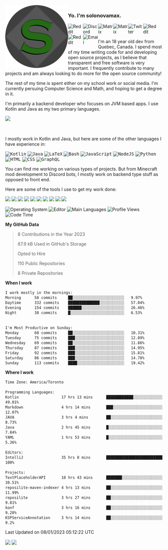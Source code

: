 <img align="left" alt="Avatar" width="200px" src="https://raw.githubusercontent.com/solonovamax/solonovamax/main/solonovamax-circle.png" />

### Yo. I'm solonovamax.

<a href="https://gitlab.com/solonovamax">
    <img align="left" alt="Reddit" width="48px" src="https://img.icons8.com/color/2x/gitlab.png">
</a>

<a href="https://discord.solonovamax.gay">
    <img align="left" alt="Discord" width="48px" src="https://img.icons8.com/color/2x/discord-logo.png">
</a>

<a href="https://matrix.to/#/@solonovamax:matrix.org?#gh-light-mode-only">
    <img align="left" alt="Matrix" width="48px" src="https://img.icons8.com/000000/material/2x/matrix-logo.png">
</a>
<a href="https://matrix.to/#/@solonovamax:matrix.org?#gh-dark-mode-only">
    <img align="left" alt="Matrix" width="48px" src="https://img.icons8.com/FFFFFF/material/2x/matrix-logo.png">
</a>

<a href="https://twitter.com/solonovamax">
    <img align="left" alt="Twitter" width="48px" src="https://img.icons8.com/color/2x/twitter.png">
</a>

<!-- <a href="https://twitch.tv/solonovamax">
    <img align="left" alt="Twitch" width="48px" src="https://img.icons8.com/color/2x/twitch.png">
</a> -->

<a href="https://reddit.com/u/solonovamax">
    <img align="left" alt="Reddit" width="48px" src="https://img.icons8.com/color/2x/reddit.png">
</a>

<a href="https://www.youtube.com/channel/UCTxCeyGu41WfEBT8mXpjHMA">
    <img align="left" alt="Reddit" width="48px" src="https://img.icons8.com/color/2x/youtube.png">
</a>

<a href="mailto:solonovamax@12oclockpoint.com">
    <img align="left" alt="Email" width="48px" src="https://img.icons8.com/fluency/2x/mail.png">
</a>

<!-- <a href="https://open.spotify.com/user/solonovamax">
    <img align="left" alt="Spotify" width="48px" src="https://img.icons8.com/color/2x/spotify.png">
</a> -->

<br/>
<br/>

I'm an 18 year old dev from Quebec, Canada.
I spend most of my time writing code for and developing open source projects, as I believe that transparent and free software is very important.
I frequently contribute to many projects and am always looking to do more for the open source community!

The rest of my time is spent either on my school work or social media. I'm currently persuing Computer Science and Math, and hoping to get a degree in it.

I'm primarily a backend developer who focuses on JVM based apps. I use Kotlin and Java as my two primary languages.


<a href="https://github.com/ryo-ma/github-profile-trophy"><img src="https://github-profile-trophy.vercel.app/?username=solonovamax&margin-w=15&row=1"/></a> 

<br/>

I mostly work in Kotlin and Java, but here are some of the other languages I have experience in:

<kbd><img height="32" alt="Kotlin" src="https://img.icons8.com/color/1x/kotlin.png"></kbd>
<kbd><img height="32" alt="Java" src="https://img.icons8.com/color/1x/java-coffee-cup-logo.png"></kbd>
<kbd><img height="32" alt="LaTeX" src="https://img.icons8.com/color/1x/latex.png"></kbd>
<kbd><img height="32" alt="Bash" src="https://img.icons8.com/color/1x/console.png"></kbd>
<kbd><img height="32" alt="JavaScript" src="https://img.icons8.com/color/1x/javascript.png"></kbd>
<kbd><img height="32" alt="NodeJS" src="https://img.icons8.com/color/1x/nodejs.png"></kbd>
<kbd><img height="32" alt="Python" src="https://img.icons8.com/color/1x/python.png"></kbd>
<kbd><img height="32" alt="HTML" src="https://img.icons8.com/color/1x/html-5.png"></kbd>
<kbd><img height="32" alt="CSS" src="https://img.icons8.com/color/1x/css3.png"></kbd>
<kbd><img height="32" alt="GraphQL" src="https://img.icons8.com/color/1x/graphql.png"></kbd>

You can find me working on various types of projects.
But from Minecraft mod development to Discord bots, I mostly work on backend type stuff as opposed to front end.

Here are some of the tools I use to get my work done:

<kbd><img height="32" src="https://img.icons8.com/color/2x/intellij-idea.png"></kbd>
<kbd><img height="32" src="https://img.icons8.com/color/2x/linux.png"></kbd>
<kbd><img height="32" src="https://img.icons8.com/fluent/2x/console.png"></kbd>
<kbd><img height="32" src="https://img.icons8.com/color/2x/open-source.png"></kbd>
<kbd><img height="32" src="https://img.icons8.com/color/2x/git.png"></kbd>
<kbd><img height="32" src="https://img.icons8.com/color/2x/docker.png"></kbd>
<kbd><img height="32" src="https://img.icons8.com/color/2x/mongodb.png"></kbd>
<kbd><img height="32" src="https://img.icons8.com/color/2x/nginx.png"></kbd>
<a href="?#gh-light-mode-only"><kbd><img height="32" src="https://img.icons8.com/metro/2x/mysql.png"></kbd></a>
<a href="?#gh-dark-mode-only"><kbd><img height="32" src="https://img.icons8.com/FFFFFF/metro/2x/mysql.png"></kbd></a>

![Operating System](https://img.shields.io/badge/OS-Arch%20Linux-informational?style=for-the-badge&logo=Arch%20Linux&logoColor=white&color=007ec6)
![Editor](https://img.shields.io/badge/Editor-IntelliJ%20Idea-informational?style=for-the-badge&logo=IntelliJ%20Idea&logoColor=white&color=007ec6)
![Main Languages](https://img.shields.io/badge/Main%20Languages-Java%20%26%20Kotlin-informational?style=for-the-badge&logo=Java&logoColor=white&color=007ec6)
![Profile Views](https://komarev.com/ghpvc/?username=solonovamax&color=blue&style=for-the-badge)
![Code Time](https://img.shields.io/endpoint?url=https://wakapi.dev/api/compat/shields/v1/solonovamax/interval:all_time&label=Code%20Time&style=for-the-badge&color=blue)

<!--START_SECTION:waka-->
**My GitHub Data**

> 8 Contributions in the Year 2023
> 
> 87.9 kB Used in GitHub's Storage
> 
> Opted to Hire
> 
> 110 Public Repositories
> 
> 8 Private Repositories
> 
**When I work** 

```text
I work mostly in the mornings: 
Morning      58 commits     ██░░░░░░░░░░░░░░░░░░░░░░░   9.97% 
Daytime      332 commits    ██████████████░░░░░░░░░░░   57.04% 
Evening      154 commits    ██████░░░░░░░░░░░░░░░░░░░   26.46% 
Night        38 commits     █░░░░░░░░░░░░░░░░░░░░░░░░   6.53%


I'm Most Productive on Sunday: 
Monday       60 commits     ██░░░░░░░░░░░░░░░░░░░░░░░   10.31% 
Tuesday      75 commits     ███░░░░░░░░░░░░░░░░░░░░░░   12.89% 
Wednesday    69 commits     ██░░░░░░░░░░░░░░░░░░░░░░░   11.86% 
Thursday     87 commits     ███░░░░░░░░░░░░░░░░░░░░░░   14.95% 
Friday       92 commits     ███░░░░░░░░░░░░░░░░░░░░░░   15.81% 
Saturday     86 commits     ███░░░░░░░░░░░░░░░░░░░░░░   14.78% 
Sunday       113 commits    ████░░░░░░░░░░░░░░░░░░░░░   19.42%

```


**Where I work** 

```text
Time Zone: America/Toronto

Programming Languages: 
Kotlin                   17 hrs 13 mins      ████████████░░░░░░░░░░░░░   49.01% 
Markdown                 4 hrs 14 mins       ███░░░░░░░░░░░░░░░░░░░░░░   12.07% 
JAVA                     3 hrs 4 mins        ██░░░░░░░░░░░░░░░░░░░░░░░   8.73% 
Java                     2 hrs 45 mins       █░░░░░░░░░░░░░░░░░░░░░░░░   7.84% 
YAML                     1 hrs 53 mins       █░░░░░░░░░░░░░░░░░░░░░░░░   5.36%

Editors: 
IntelliJ                 35 hrs 8 mins       █████████████████████████   100%

Projects: 
TextPlaceholderAPI       10 hrs 43 mins      ███████░░░░░░░░░░░░░░░░░░   30.51% 
reposilite-maven-indexer 4 hrs 13 mins       ██░░░░░░░░░░░░░░░░░░░░░░░   11.99% 
reposilite               3 hrs 27 mins       ██░░░░░░░░░░░░░░░░░░░░░░░   9.81% 
konf                     3 hrs 16 mins       ██░░░░░░░░░░░░░░░░░░░░░░░   9.28% 
KSPServiceAnnotation     3 hrs 14 mins       ██░░░░░░░░░░░░░░░░░░░░░░░   9.2%

```


 Last Updated on 08/01/2023 05:12:22 UTC
<!--END_SECTION:waka-->

<div style="white-space:nowrap;width:100%;position: relative;display: inline-block">
<img align="center" src="https://github-readme-stats.vercel.app/api?username=solonovamax&custom_title=solonovamax%27s%20Github%20Stats&langs_count=5&include_all_commits=true&count_private=true&show_icons=true&theme=github_dark"/>
<img align="center" src="https://github-readme-stats.vercel.app/api/wakatime?api_domain=wakapi.dev&username=solonovamax&range=last_30_days&custom_title=solonovamax%27s+Primary+Languages+%28Last+Month%29&langs_count=10&show_icons=true&theme=github_dark"/>
</div>

